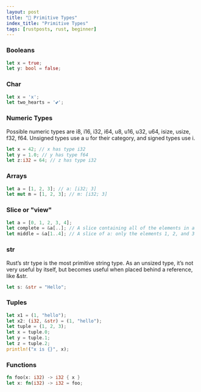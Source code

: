 ```yaml
---
layout: post
title: "📜 Primitive Types"
index_title: "Primitive Types"
tags: [rustposts, rust, beginner]
---
```


### Booleans

```rust
let x = true;
let y: bool = false;
````

### Char

```rust
let x = 'x';
let two_hearts = '💕';
```

### Numeric Types

Possible numeric types are i8, i16, i32, i64, u8, u16, u32, u64, isize, usize, f32, f64. Unsigned types use a u for their category, and signed types use i.

```rust
let x = 42; // x has type i32
let y = 1.0; // y has type f64
let z:i32 = 64; // z has type i32
```

### Arrays

```rust
let a = [1, 2, 3]; // a: [i32; 3]
let mut m = [1, 2, 3]; // m: [i32; 3]
```

### Slice or "view"

```rust
let a = [0, 1, 2, 3, 4];
let complete = &a[..]; // A slice containing all of the elements in a
let middle = &a[1..4]; // A slice of a: only the elements 1, 2, and 3
```

### str

Rust’s str type is the most primitive string type. As an unsized type, it’s not very useful by itself, but becomes useful when placed behind a reference, like &str.

```rust
let s: &str = "Hello";
```

### Tuples

```rust
let x1 = (1, "hello");
let x2: (i32, &str) = (1, "hello");
let tuple = (1, 2, 3);
let x = tuple.0;
let y = tuple.1;
let z = tuple.2;
println!("x is {}", x);
```

### Functions

```rust
fn foo(x: i32) -> i32 { x }
let x: fn(i32) -> i32 = foo;
```

